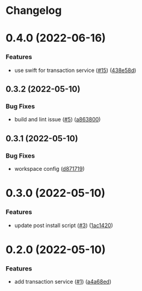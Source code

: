 # Changelog

# 0.4.0 (2022-06-16)


### Features

* use swift for transaction service ([#15](https://github.com/etherdata-blockchain/etdstats/issues/15)) ([438e58d](https://github.com/etherdata-blockchain/etdstats/commit/438e58d5f57993e1f4b53b11652998dbc02cb1b9))

## 0.3.2 (2022-05-10)


### Bug Fixes

* build and lint issue ([#5](https://github.com/etherdata-blockchain/etdstats/issues/5)) ([a863800](https://github.com/etherdata-blockchain/etdstats/commit/a8638002169db7d272e1cc5389e681a77513c0f2))

## 0.3.1 (2022-05-10)


### Bug Fixes

* workspace config ([d871719](https://github.com/etherdata-blockchain/etdstats/commit/d871719d00ccc0230e535a9071ffea7f0e77ae79))

# 0.3.0 (2022-05-10)


### Features

* update post install script ([#3](https://github.com/etherdata-blockchain/etdstats/issues/3)) ([1ac1420](https://github.com/etherdata-blockchain/etdstats/commit/1ac1420b459a3d309f3c2138f7c92950d1250466))

# 0.2.0 (2022-05-10)


### Features

* add transaction service ([#1](https://github.com/etherdata-blockchain/etdstats/issues/1)) ([a4a68ed](https://github.com/etherdata-blockchain/etdstats/commit/a4a68ed6ea9b7271eeab0634f7b3a39d742da3f3))